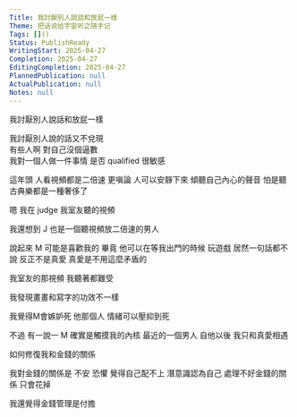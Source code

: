 ```yaml
---    
Title: 我討厭別人說話和放屁一樣    
Theme: 把话说给宇宙听之随手记    
Tags: []()    
Status: PublishReady    
WritingStart: 2025-04-27    
Completion: 2025-04-27    
EditingCompletion: 2025-04-27    
PlannedPublication: null    
ActualPublication: null    
Notes: null    
---    
```

    
我討厭別人說話和放屁一樣    
    
我討厭別人說的話又不兌現    
有些人啊 對自己沒個逼數     
我對一個人做一件事情 是否 qualified 很敏感    
    
這年頭 人看視頻都是二倍速 更嗔論 人可以安靜下來 傾聽自己內心的聲音 怕是聽古典樂都是一種奢侈了     
    
嗯 我在 judge 我室友聽的視頻    
    
我還想到 J 也是一個聽視頻放二倍速的男人    
    
說起來 M 可能是喜歡我的 畢竟 他可以在等我出門的時候 玩遊戲 居然一句話都不說 反正不是真愛 真愛是不用這麼矛盾的    
    
我室友的那視頻 我聽著都難受     
    
我發現畫畫和寫字的功效不一樣     
    
我覺得M會嫉妒死 他那個人 情緒可以壓抑到死     
    
不過 有一說一 M 確實是觸摸我的內核 最近的一個男人 自他以後 我只和真愛相遇     
    
如何修復我和金錢的關係    
    
我對金錢的關係是 不安 恐懼 覺得自己配不上 潛意識認為自己 處理不好金錢的關係 只會花掉    
    
我還覺得金錢管理是付擔    
    